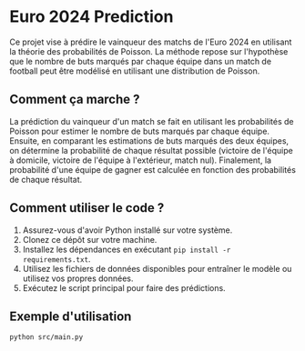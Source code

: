 # Euro 2024 Prediction

Ce projet vise à prédire le vainqueur des matchs de l'Euro 2024 en utilisant la théorie des probabilités de Poisson. La méthode repose sur l'hypothèse que le nombre de buts marqués par chaque équipe dans un match de football peut être modélisé en utilisant une distribution de Poisson.

## Comment ça marche ?

La prédiction du vainqueur d'un match se fait en utilisant les probabilités de Poisson pour estimer le nombre de buts marqués par chaque équipe. Ensuite, en comparant les estimations de buts marqués des deux équipes, on détermine la probabilité de chaque résultat possible (victoire de l'équipe à domicile, victoire de l'équipe à l'extérieur, match nul). Finalement, la probabilité d'une équipe de gagner est calculée en fonction des probabilités de chaque résultat.

## Comment utiliser le code ?

1. Assurez-vous d'avoir Python installé sur votre système.
2. Clonez ce dépôt sur votre machine.
3. Installez les dépendances en exécutant `pip install -r requirements.txt`.
4. Utilisez les fichiers de données disponibles pour entraîner le modèle ou utilisez vos propres données.
5. Exécutez le script principal pour faire des prédictions.


## Exemple d'utilisation

```bash
python src/main.py
